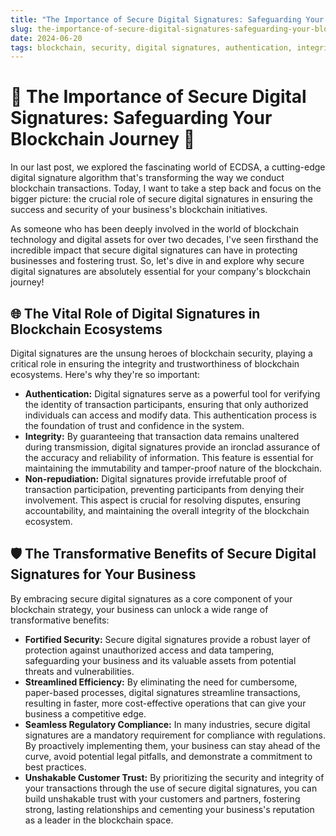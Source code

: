 ```yaml
---
title: "The Importance of Secure Digital Signatures: Safeguarding Your Blockchain Journey"
slug: the-importance-of-secure-digital-signatures-safeguarding-your-blockchain-journey
date: 2024-06-20
tags: blockchain, security, digital signatures, authentication, integrity, non-repudiation
---
```


# 🔐 The Importance of Secure Digital Signatures: Safeguarding Your Blockchain Journey 🚀

In our last post, we explored the fascinating world of ECDSA, a cutting-edge digital signature algorithm that's transforming the way we conduct blockchain transactions. Today, I want to take a step back and focus on the bigger picture: the crucial role of secure digital signatures in ensuring the success and security of your business's blockchain initiatives.

As someone who has been deeply involved in the world of blockchain technology and digital assets for over two decades, I've seen firsthand the incredible impact that secure digital signatures can have in protecting businesses and fostering trust. So, let's dive in and explore why secure digital signatures are absolutely essential for your company's blockchain journey!

## 🌐 The Vital Role of Digital Signatures in Blockchain Ecosystems

Digital signatures are the unsung heroes of blockchain security, playing a critical role in ensuring the integrity and trustworthiness of blockchain ecosystems. Here's why they're so important:

- **Authentication:** Digital signatures serve as a powerful tool for verifying the identity of transaction participants, ensuring that only authorized individuals can access and modify data. This authentication process is the foundation of trust and confidence in the system.
- **Integrity:** By guaranteeing that transaction data remains unaltered during transmission, digital signatures provide an ironclad assurance of the accuracy and reliability of information. This feature is essential for maintaining the immutability and tamper-proof nature of the blockchain.
- **Non-repudiation:** Digital signatures provide irrefutable proof of transaction participation, preventing participants from denying their involvement. This aspect is crucial for resolving disputes, ensuring accountability, and maintaining the overall integrity of the blockchain ecosystem.

## 🛡️ The Transformative Benefits of Secure Digital Signatures for Your Business

By embracing secure digital signatures as a core component of your blockchain strategy, your business can unlock a wide range of transformative benefits:

- **Fortified Security:** Secure digital signatures provide a robust layer of protection against unauthorized access and data tampering, safeguarding your business and its valuable assets from potential threats and vulnerabilities.
- **Streamlined Efficiency:** By eliminating the need for cumbersome, paper-based processes, digital signatures streamline transactions, resulting in faster, more cost-effective operations that can give your business a competitive edge.
- **Seamless Regulatory Compliance:** In many industries, secure digital signatures are a mandatory requirement for compliance with regulations. By proactively implementing them, your business can stay ahead of the curve, avoid potential legal pitfalls, and demonstrate a commitment to best practices.
- **Unshakable Customer Trust:** By prioritizing the security and integrity of your transactions through the use of secure digital signatures, you can build unshakable trust with your customers and partners, fostering strong, lasting relationships and cementing your business's reputation as a leader in the blockchain space.